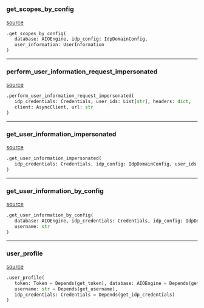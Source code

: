 #


### get_scopes_by_config
[source](https://github.com/llxp/chain-factory/blob/master/api/auth/user_profile.py/#L29)
```python
.get_scopes_by_config(
   database: AIOEngine, idp_config: IdpDomainConfig,
   user_information: UserInformation
)
```


----


### perform_user_information_request_impersonated
[source](https://github.com/llxp/chain-factory/blob/master/api/auth/user_profile.py/#L41)
```python
.perform_user_information_request_impersonated(
   idp_credentials: Credentials, user_ids: List[str], headers: dict,
   client: AsyncClient, url: str
)
```


----


### get_user_information_impersonated
[source](https://github.com/llxp/chain-factory/blob/master/api/auth/user_profile.py/#L68)
```python
.get_user_information_impersonated(
   idp_credentials: Credentials, idp_config: IdpDomainConfig, user_ids: List[str]
)
```


----


### get_user_information_by_config
[source](https://github.com/llxp/chain-factory/blob/master/api/auth/user_profile.py/#L98)
```python
.get_user_information_by_config(
   database: AIOEngine, idp_credentials: Credentials, idp_config: IdpDomainConfig,
   username: str
)
```


----


### user_profile
[source](https://github.com/llxp/chain-factory/blob/master/api/auth/user_profile.py/#L117)
```python
.user_profile(
   token: Token = Depends(get_token), database: AIOEngine = Depends(get_odm_session),
   username: str = Depends(get_username),
   idp_credentials: Credentials = Depends(get_idp_credentials)
)
```

